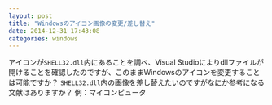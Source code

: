 ```yaml
---
layout: post
title: "Windowsのアイコン画像の変更/差し替え"
date: 2014-12-31 17:43:08
categories: windows
---
```

<p>アイコンが<code>SHELL32.dll</code>内にあることを調べ、Visual Studioによりdllファイルが開けることを確認したのですが、このままWindowsのアイコンを変更することは可能ですか？
<code>SHELL32.dll</code>内の画像を差し替えたいのですがなにか参考になる文献はありますか？
例：マイコンピュータ</p>
